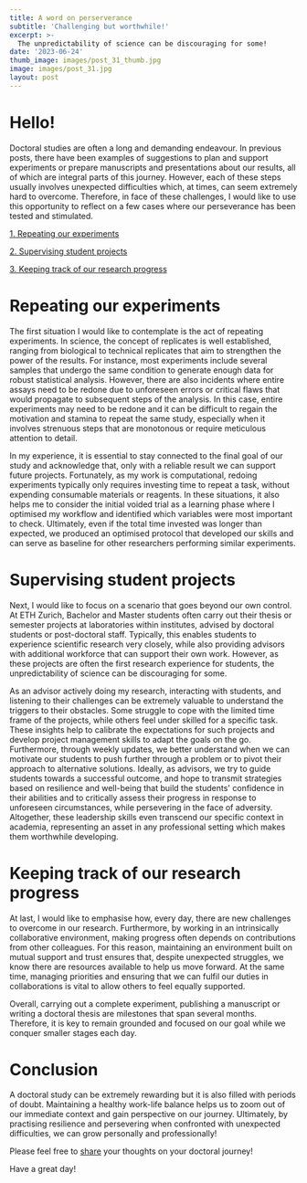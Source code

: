 ```yaml
---
title: A word on perserverance
subtitle: 'Challenging but worthwhile!'
excerpt: >-
  The unpredictability of science can be discouraging for some!
date: '2023-06-24'
thumb_image: images/post_31_thumb.jpg
image: images/post_31.jpg
layout: post
---
```



# Hello!

Doctoral studies are often a long and demanding endeavour. In previous posts, there have been examples of suggestions to plan and support experiments or prepare manuscripts and presentations about our results, all of which are integral parts of this journey. However, each of these steps usually involves unexpected difficulties which, at times, can seem extremely hard to overcome. Therefore, in face of these challenges, I would like to use this opportunity to reflect on a few cases where our perseverance has been tested and stimulated.

[1. Repeating our experiments](#rep_exp)

[2. Supervising student projects](#student_proj)

[3. Keeping track of our research progress](#research_progress)

# <a name="rep_exp">Repeating our experiments</a>

The first situation I would like to contemplate is the act of repeating experiments. In science, the concept of replicates is well established, ranging from biological to technical replicates that aim to strengthen the power of the results. For instance, most experiments include several samples that undergo the same condition to generate enough data for robust statistical analysis. However, there are also incidents where entire assays need to be redone due to unforeseen errors or critical flaws that would propagate to subsequent steps of the analysis. In this case, entire experiments may need to be redone and it can be difficult to regain the motivation and stamina to repeat the same study, especially when it involves strenuous steps that are monotonous or require meticulous attention to detail.

In my experience, it is essential to stay connected to the final goal of our study and acknowledge that, only with a reliable result we can support future projects. Fortunately, as my work is computational, redoing experiments typically only requires investing time to repeat a task, without expending consumable materials or reagents. In these situations, it also helps me to consider the initial voided trial as a learning phase where I optimised my workflow and identified which variables were most important to check. Ultimately, even if the total time invested was longer than expected, we produced an optimised protocol that developed our skills and can serve as baseline for other researchers performing similar experiments.


# <a name="student_proj">Supervising student projects</a>

Next, I would like to focus on a scenario that goes beyond our own control. At ETH Zurich, Bachelor and Master students often carry out their thesis or semester projects at laboratories within institutes, advised by doctoral students or post-doctoral staff. Typically, this enables students to experience scientific research very closely, while also providing advisors with additional workforce that can support their own work. However, as these projects are often the first research experience for students, the unpredictability of science can be discouraging for some.

As an advisor actively doing my research, interacting with students, and listening to their challenges can be extremely valuable to understand the triggers to their obstacles. Some struggle to cope with the limited time frame of the projects, while others feel under skilled for a specific task. These insights help to calibrate the expectations for such projects and develop project management skills to adapt the goals on the go. Furthermore, through weekly updates, we better understand when we can motivate our students to push further through a problem or to pivot their approach to alternative solutions. Ideally, as advisors, we try to guide students towards a successful outcome, and hope to transmit strategies based on resilience and well-being that build the students' confidence in their abilities and to critically assess their progress in response to unforeseen circumstances, while persevering in the face of adversity. Altogether, these leadership skills even transcend our specific context in academia, representing an asset in any professional setting which makes them worthwhile developing.



# <a name="research_progress">Keeping track of our research progress</a>

At last, I would like to emphasise how, every day, there are new challenges to overcome in our research. Furthermore, by working in an intrinsically collaborative environment, making progress often depends on contributions from other colleagues. For this reason, maintaining an environment built on mutual support and trust ensures that, despite unexpected struggles, we know there are resources available to help us move forward. At the same time, managing priorities and ensuring that we can fulfil our duties in collaborations is vital to allow others to feel equally supported.

Overall, carrying out a complete experiment, publishing a manuscript or writing a doctoral thesis are milestones that span several months. Therefore, it is key to remain grounded and focused on our goal while we conquer smaller stages each day.


# Conclusion

A doctoral study can be extremely rewarding but it is also filled with periods of doubt. Maintaining a healthy work-life balance helps us to zoom out of our immediate context and gain perspective on our journey. Ultimately, by practising resilience and persevering when confronted with unexpected difficulties, we can grow personally and professionally!

Please feel free to [share](https://twitter.com/_franciscomcm) your thoughts on your doctoral journey!

Have a great day!
